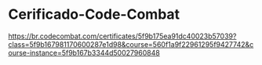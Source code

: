 # Cerificado-Code-Combat
https://br.codecombat.com/certificates/5f9b175ea91dc40023b57039?class=5f9b167981170600287e1d98&course=560f1a9f22961295f9427742&course-instance=5f9b167b3344d50027960848
